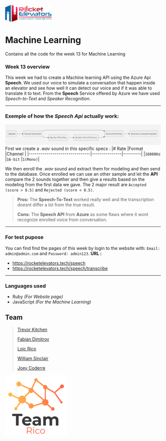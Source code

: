 ![](images/R2.png)
# Machine Learning
Contains all the code for the week 13 for Machine Learning

### Week 13 overview

This week we had to create a Machine learning API using the Azure Api **Speech**. We used our voice to simulate a conversation that happen inside an elevator and see how well it can detect our voice and if it was able to translate it to text. From the **Speech** Service offered by Azure we have used *Speech-to-Text* and *Speaker Recognition*.

<hr />

### Exemple of how the  *Speech Api* actually work:

![](images/mermaidGraph.png)
First we create a *.wav* sound in this specific specs :
|# Rate                         |Format         |Channel  |
|-------------------------------|---------------|---------|
|`16000Hz`                        |`16-bit`       |`1(Mono)`|

We then enroll the *.wav* sound and extract them for modeling and then send to the database. Once enrolled we can use an other sample and let the **API** compare the 2 sounds together and then give a results based on the modeling from the first data we gave. The 2 major result are `Accepted (score > 0.5)` and `Rejected (score < 0.5)`.

> **Pros:** The **Speech-To-Text** worked really well and the transcription doesnt differ a lot from the true result.
> 
> **Cons:** The **Speech API** from  **Azure** as some flaws where it wont recognize enrolled voice from conversation.

<hr />

### For test pupose
You can find find the pages of this week by login to the website with: `Email: admin@admin.com` and `Password: admin123`.
**URL :**

- https://rocketelevators.tech/speech
- https://rocketelevators.tech/speech/transcribe

<hr />

### Languages used 

- Ruby *(For Website page)*
- JavaScript *(For the Machine Learning)*


## Team

 > [Trevor Kitchen][4]
 >
 > [Fabian Dimitrov][1] 
 >
 > [Loic Rico][3]
 >
 > [William Sinclair][5]
 >
 > [Joey Coderre][2]

  [1]: https://github.com/ArtificialSoda
  [2]: https://github.com/Jcoderre
  [3]: https://github.com/ricoloic
  [4]: https://github.com/trevorius
  [5]: https://github.com/WilliamSinclairF

![](images/teamlogo.png)

